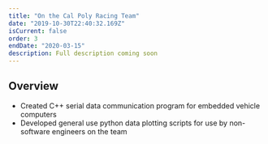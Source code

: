 ```yaml
---
title: "On the Cal Poly Racing Team"
date: "2019-10-30T22:40:32.169Z"
isCurrent: false
order: 3
endDate: "2020-03-15"
description: Full description coming soon
---
```


## Overview 
- Created C++ serial data communication program for embedded vehicle computers
- Developed general use python data plotting scripts for use by non-software engineers on the team